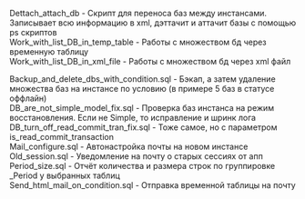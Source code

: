 Dettach_attach_db - Скрипт для переноса баз между инстансами. Записывает всю информацию в xml, дэттачит и аттачит базы с помощью ps скриптов<br/>
Work_with_list_DB_in_temp_table - Работы с множеством бд через временную таблицу<br/>
Work_with_list_DB_in_xml_file - Работы с множеством бд через xml файл<br/>

Backup_and_delete_dbs_with_condition.sql - Бэкап, а затем удаление множества баз на инстансе по условию (в примере 5 баз в статусе оффлайн)<br/>
DB_are_not_simple_model_fix.sql - Проверка баз инстанса на режим восстановления. Если не Simple, то исправление и шринк лога<br/>
DB_turn_off_read_commit_tran_fix.sql - Тоже самое, но с параметром is_read_commit_transaction<br/>
Mail_configure.sql - Автонастройка почты на новом инстансе<br/>
Old_session.sql - Уведомление на почту о старых сессиях от апп <br/>
Period_size.sql - Отчёт количества и размера строк по группировке _Period у выбранных таблиц<br/>
Send_html_mail_on_condition.sql - Отправка временной таблицы на почту<br/>